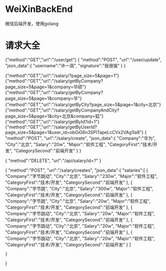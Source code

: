 # WeiXinBackEnd
微信后端开发，使用golang

# 请求大全
{"method":"GET","url":"/user/get"}
{
    "method":"POST",
    "url":"/user/update",
    "json_data":{
        "username":"许一涵",
        "signature":"我很强"
    }
}


{"method":"GET","url":"/salary/?page_size=5&page=1"}
{"method":"GET","url":"/salary/getByCompany?page_size=5&page=1&company=华硕"}
{"method":"GET","url":"/salary/getByCompany?page_size=5&page=1&company=华"}
{"method":"GET","url":"/salary/getByCity?page_size=5&page=1&city=北京"}
{"method":"GET","url":"/salary/getByCompanyAndCity?page_size=5&page=1&city=北京&company=狐"}
{"method":"GET","url":"/salary/getById?id=1"}
{"method":"GET","url":"/salary/getByUserId?page_size=5&page=1&user_id=obGiG6n3SPlTapeLcCVx2VAg1la8"}
{
    "method":"POST",
    "url":"/salary/create",
    "json_data":{
        "Company":"华为",
        "City":"北京",
        "Salary":"20w",
        "Major":"软件工程",
        "CategoryFirst":"技术/开发",
        "CategorySecond":"前端开发"
    }
}

{
    "method":"DELETE",
    "url":"/api/salary/id=?"
}

{
    "method":"POST",
    "url":"/salary/creates",
    "json_data":{
        "salaries":[
            {
                "Company":"字节跳动",
                "City":"北京",
                "Salary":"230w",
                "Major":"软件工程",
                "CategoryFirst":"技术/开发",
                "CategorySecond":"前端开发"
            },
            {
                "Company":"字节跳",
                "City":"北京",
                "Salary":"300w",
                "Major":"软件工程",
                "CategoryFirst":"技术/开发",
                "CategorySecond":"前端开发"
            },
            {
                "Company":"字节跳",
                "City":"北京",
                "Salary":"20w",
                "Major":"软件工程",
                "CategoryFirst":"技术/开发",
                "CategorySecond":"前端开发"
            },
            {
                "Company":"字节跳动",
                "City":"北京",
                "Salary":"20w",
                "Major":"软件工程",
                "CategoryFirst":"技术/开发",
                "CategorySecond":"前端开发"
            },
            {
                "Company":"字节跳动",
                "City":"北京",
                "Salary":"20w",
                "Major":"软件工程",
                "CategoryFirst":"技术/开发",
                "CategorySecond":"前端开发"
            },
            {
                "Company":"字节跳动",
                "City":"北京",
                "Salary":"20w",
                "Major":"软件工程",
                "CategoryFirst":"技术/开发",
                "CategorySecond":"前端开发"
            }
        ]
        
    }
}